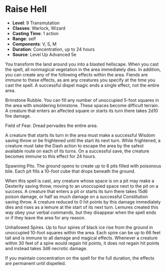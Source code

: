 # Raise Hell

- **Level**: 9 Transmutation
- **Classes**: Warlock, Wizard
- **Casting Time**: 1 action
- **Range**: self
- **Components**: V, S, M
- **Duration**: Concentration, up to 24 hours
- **Source**: Level Up Advanced 5e

You transform the land around you into a blasted hellscape. When you cast the spell, all nonmagical vegetation in the area immediately dies. In addition, you can create any of the following effects within the area. Fiends are immune to these effects, as are any creatures you specify at the time you cast the spell. A successful dispel magic ends a single effect, not the entire area.

Brimstone Rubble. You can fill any number of unoccupied 5-foot squares in the area with smoldering brimstone. These spaces become difficult terrain. A creature that enters an affected square or starts its turn there takes 2d10 fire damage.

Field of Fear. Dread pervades the entire area.

A creature that starts its turn in the area must make a successful Wisdom saving throw or be frightened until the start its next turn. While frightened, a creature must take the Dash action to escape the area by the safest available route on each of its turns. On a successful save, the creature becomes immune to this effect for 24 hours.

Spawning Pits. The ground opens to create up to 6 pits filled with poisonous bile. Each pit fills a 10-foot cube that drops beneath the ground.

When this spell is cast, any creature whose space is on a pit may make a Dexterity saving throw, moving to an unoccupied space next to the pit on a success. A creature that enters a pit or starts its turn there takes 15d6 poison damage, or half as much damage on a successful Constitution saving throw. A creature reduced to 0 hit points by this damage immediately dies and rises as a lemure at the start of its next turn. Lemures created this way obey your verbal commands, but they disappear when the spell ends or if they leave the area for any reason.

Unhallowed Spires. Up to four spires of black ice rise from the ground in unoccupied 10-foot squares within the area. Each spire can be up to 66 feet tall and is immune to all damage and magical effects. Whenever a creature within 30 feet of a spire would regain hit points, it does not regain hit points and instead takes 3d6 necrotic damage.

If you maintain concentration on the spell for the full duration, the effects are permanent until dispelled.

